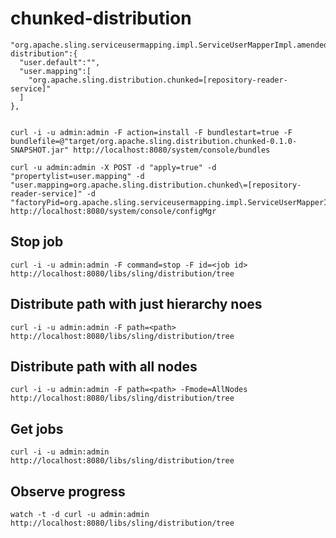 # chunked-distribution


    "org.apache.sling.serviceusermapping.impl.ServiceUserMapperImpl.amended~chunked-distribution":{
      "user.default":"",
      "user.mapping":[
        "org.apache.sling.distribution.chunked=[repository-reader-service]"
      ]
    },

    
    curl -i -u admin:admin -F action=install -F bundlestart=true -F bundlefile=@"target/org.apache.sling.distribution.chunked-0.1.0-SNAPSHOT.jar" http://localhost:8080/system/console/bundles

    curl -u admin:admin -X POST -d "apply=true" -d "propertylist=user.mapping" -d "user.mapping=org.apache.sling.distribution.chunked\=[repository-reader-service]" -d "factoryPid=org.apache.sling.serviceusermapping.impl.ServiceUserMapperImpl.amended" http://localhost:8080/system/console/configMgr
    
    
## Stop job

    curl -i -u admin:admin -F command=stop -F id=<job id> http://localhost:8080/libs/sling/distribution/tree  
    
## Distribute path with just hierarchy noes

    curl -i -u admin:admin -F path=<path> http://localhost:8080/libs/sling/distribution/tree
    
## Distribute path with all nodes

    curl -i -u admin:admin -F path=<path> -Fmode=AllNodes http://localhost:8080/libs/sling/distribution/tree
    

## Get jobs
    
    curl -i -u admin:admin http://localhost:8080/libs/sling/distribution/tree 
    
## Observe progress
    
    watch -t -d curl -u admin:admin http://localhost:8080/libs/sling/distribution/tree
